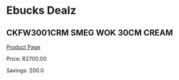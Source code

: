 
# Ebucks Dealz
## CKFW3001CRM SMEG WOK 30CM CREAM
[Product Page](https://www.ebucks.com/web/shop/productSelected.do?prodId=1170697878&catId=704983235)

Price: R2700.00

Savings: 200.0


	